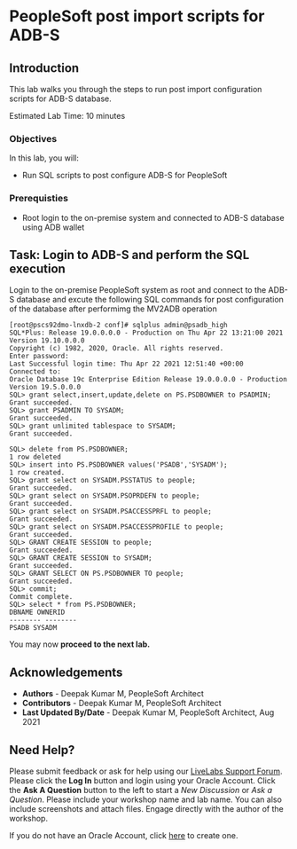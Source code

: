 # PeopleSoft post import scripts for ADB-S

## Introduction

This lab walks you through the steps to run post import configuration scripts for  ADB-S database.

Estimated Lab Time: 10 minutes

### Objectives
In this lab, you will:
* Run SQL scripts to post configure ADB-S for PeopleSoft
 

### Prerequisties
* Root login to the on-premise system and connected to ADB-S database using ADB wallet


## Task: Login to ADB-S and perform the SQL execution

Login to the on-premise PeopleSoft system as root and connect to the ADB-S database and excute the following SQL commands for post configuration of  the database after performimg the MV2ADB operation

   ```
[root@pscs92dmo-lnxdb-2 conf]# sqlplus admin@psadb_high
SQL*Plus: Release 19.0.0.0.0 - Production on Thu Apr 22 13:21:00 2021
Version 19.10.0.0.0
Copyright (c) 1982, 2020, Oracle. All rights reserved.
Enter password:
Last Successful login time: Thu Apr 22 2021 12:51:40 +00:00
Connected to:
Oracle Database 19c Enterprise Edition Release 19.0.0.0.0 - Production
Version 19.5.0.0.0
SQL> grant select,insert,update,delete on PS.PSDBOWNER to PSADMIN;
Grant succeeded.
SQL> grant PSADMIN TO SYSADM;
Grant succeeded.
SQL> grant unlimited tablespace to SYSADM;
Grant succeeded.

SQL> delete from PS.PSDBOWNER;
1 row deleted
SQL> insert into PS.PSDBOWNER values('PSADB','SYSADM');
1 row created.
SQL> grant select on SYSADM.PSSTATUS to people;
Grant succeeded.
SQL> grant select on SYSADM.PSOPRDEFN to people;
Grant succeeded.
SQL> grant select on SYSADM.PSACCESSPRFL to people;
Grant succeeded.
SQL> grant select on SYSADM.PSACCESSPROFILE to people;
Grant succeeded.
SQL> GRANT CREATE SESSION to people;
Grant succeeded.
SQL> GRANT CREATE SESSION to SYSADM;
Grant succeeded.
SQL> GRANT SELECT ON PS.PSDBOWNER TO people;
Grant succeeded.
SQL> commit;
Commit complete.
SQL> select * from PS.PSDBOWNER;
DBNAME OWNERID
-------- --------
PSADB SYSADM

   ```





You may now **proceed to the next lab.**

## Acknowledgements
* **Authors** - Deepak Kumar M, PeopleSoft Architect
* **Contributors** - Deepak Kumar M, PeopleSoft Architect
* **Last Updated By/Date** - Deepak Kumar M, PeopleSoft Architect, Aug 2021


## Need Help?
Please submit feedback or ask for help using our [LiveLabs Support Forum](https://community.oracle.com/tech/developers/categories/Migrate%20SaaS%20to%20OCI). Please click the **Log In** button and login using your Oracle Account. Click the **Ask A Question** button to the left to start a *New Discussion* or *Ask a Question*.  Please include your workshop name and lab name.  You can also include screenshots and attach files.  Engage directly with the author of the workshop.

If you do not have an Oracle Account, click [here](https://profile.oracle.com/myprofile/account/create-account.jspx) to create one.




